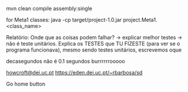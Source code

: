mvn clean compile assembly:single

for Meta1 classes:
java -cp target/project-1.0.jar project.Meta1.<class_name>

Relatório:
Onde que as coisas podem falhar? -> explicar melhor
testes -> não é teste unitários. Explica os TESTES que TU FIZESTE (para ver se o programa funcionava),
    mesmo sendo testes unitários, escrevemos oque 

decasegundos não é 0.1 segundos burrrrrrooooo

howcroft@dei.uc.pt
https://eden.dei.uc.pt/~rbarbosa/sd

Go home button